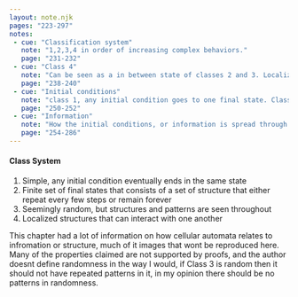 ```yaml
---
layout: note.njk
pages: "223-297"
notes:
 - cue: "Classification system"
   note: "1,2,3,4 in order of increasing complex behaviors."
   page: "231-232"
 - cue: "Class 4"
   note: "Can be seen as a in between state of classes 2 and 3. Localized structures that become global repetitive patterns in 4. The cellular automata that move are of this class."
   page: "238-240"
 - cue: "Initial conditions"
   note: "class 1, any initial condition goes to one final state. Class 2 can have structures that can persist but remain local. Class 3 any change in local state gets spread to the entire structure including init conditions. Class 4 similar to class 3 but only if the conditions effect the moving structure, othewise behaves like clas 2"
   page: "250-252"
 - cue: "Information"
   note: "How the initial conditions, or information is spread through the automata can put limits on their structures. Class 2 because information is localized, it must lead to repeated patterns. In fact any bounded automata will show repeat patterns. Class 3 can emulate class 2, and show randomness given sufficiently random initial conditions, structured initial conditions lead to structured output. If class 4 has persistent structures it is likely moving ones can be found"
   page: "254-286"
---
```


#### Class System
 1. Simple, any initial condition eventually ends in the same state
 2. Finite set of final states that consists of a set of structure that either repeat every few steps or remain forever
 3. Seemingly random, but structures and patterns are seen throughout
 4. Localized structures that can interact with one another

 This chapter had a lot of information on how cellular automata relates to infromation or structure, much of it images that wont be reproduced here. Many of the properties claimed are not supported by proofs, and the author doesnt define randomness in the way I would, if Class 3 is random then it should not have repeated patterns in it, in my opinion there should be no patterns in randomness.